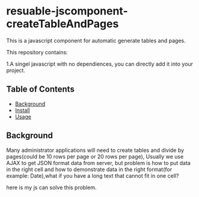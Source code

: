 # resuable-jscomponent-createTableAndPages
This is a javascript component for automatic generate tables and pages.

This repository contains:

1.A singel javascript with no dependiences, you can directly add it into your project.

## Table of Contents

- [Background](#background)
- [Install](#install)
- [Usage](#usage)

## Background

Many administrator applications will need to create tables and divide by pages(could be 10 rows per page or 20 rows per page),
Usually we use AJAX to get JSON format data from server, but problem is how to put data in the right cell and how to 
demonstrate data in the right format(for example: Date),what if you have a long text that cannot fit in one cell?

here is my js can solve this problem.

